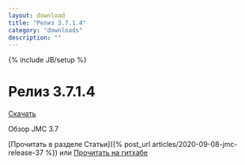 ```yaml
---
layout: download
title: "Релиз 3.7.1.4"
category: "downloads"
description: ""
---
```

{% include JB/setup %}

# Релиз 3.7.1.4

[Скачать](https://github.com/nerevar/jmc/releases/download/3.7.1.4/jmc3714.zip)

Обзор JMC 3.7

[Прочитать в разделе Статьи]({% post_url articles/2020-09-08-jmc-release-37 %})
или
[Прочитать на гитхабе](https://github.com/konelav/jmc/releases/tag/3710)
